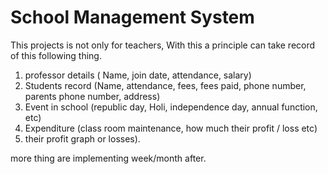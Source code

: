 # School Management System
This projects is not only for teachers, With this a principle can take record of this following thing.
1. professor details ( Name, join date, attendance, salary)
2. Students record (Name, attendance, fees, fees paid, phone number, parents phone number, address)
3. Event in school (republic day, Holi, independence day, annual function, etc)
4. Expenditure (class room maintenance, how much their profit / loss etc)
5. their profit graph or losses).

more thing are implementing week/month after.

